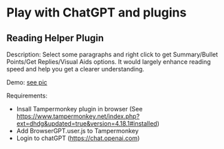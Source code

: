 # Play with ChatGPT and plugins
## Reading Helper Plugin
Description: Select some paragraphs and right click to get Summary/Bullet Points/Get Replies/Visual Aids options. It would largely enhance reading speed and help you  get a clearer understanding.


Demo: [see pic](/gates.png)

Requirements:
- Insall Tampermonkey plugin in browser (See https://www.tampermonkey.net/index.php?ext=dhdg&updated=true&version=4.18.1#installed)
- Add BrowserGPT.user.js to Tampermonkey
- Login to chatGPT (https://chat.openai.com)
